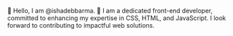 👋 Hello, I am @ishadebbarma.
👀 I am a dedicated front-end developer,
committed to enhancing my expertise in CSS, HTML, and JavaScript. 
I look forward to contributing to impactful web solutions.
<!---
ishadebbarma/ishadebbarma is a ✨ special ✨ repository because its `README.md` (this file) appears on your GitHub profile.
You can click the Preview link to take a look at your changes.
--->
